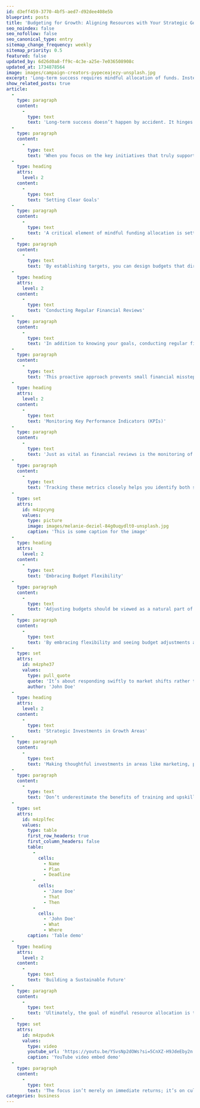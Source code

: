 ```yaml
---
id: d3eff459-3770-4bf5-aed7-d92dee408e5b
blueprint: posts
title: 'Budgeting for Growth: Aligning Resources with Your Strategic Goals'
seo_noindex: false
seo_nofollow: false
seo_canonical_type: entry
sitemap_change_frequency: weekly
sitemap_priority: 0.5
featured: false
updated_by: 6d26d0a8-ff9c-4c3e-a25e-7e036508908c
updated_at: 1734878564
image: images/campaign-creators-pypeceajezy-unsplash.jpg
excerpt: 'Long-term success requires mindful allocation of funds. Instead of spreading resources thin, prioritize initiatives that directly support your company’s strategic objectives'
show_related_posts: true
article:
  -
    type: paragraph
    content:
      -
        type: text
        text: 'Long-term success doesn’t happen by accident. It hinges on a company’s ability to allocate resources in a deliberate and strategic manner. No matter the size of your organization, it’s important to avoid spreading funds too thin across a multitude of projects.'
  -
    type: paragraph
    content:
      -
        type: text
        text: 'When you focus on the key initiatives that truly support your company’s overarching objectives, every dollar spent becomes a catalyst for tangible growth. This sort of discipline requires both foresight and ongoing vigilance to keep financial decisions aligned with your biggest priorities.'
  -
    type: heading
    attrs:
      level: 2
    content:
      -
        type: text
        text: 'Setting Clear Goals'
  -
    type: paragraph
    content:
      -
        type: text
        text: 'A critical element of mindful funding allocation is setting clear, measurable goals. Before deciding where to channel your money, define exactly what you want to achieve—whether it’s increased brand awareness, a more diversified product line, or stronger customer loyalty.'
  -
    type: paragraph
    content:
      -
        type: text
        text: 'By establishing targets, you can design budgets that directly support these objectives. Rather than reacting to short-term trends or external pressures, you’ll be steering steadily toward the long-term trajectory most essential for your success.'
  -
    type: heading
    attrs:
      level: 2
    content:
      -
        type: text
        text: 'Conducting Regular Financial Reviews'
  -
    type: paragraph
    content:
      -
        type: text
        text: 'In addition to knowing your goals, conducting regular financial reviews is indispensable. Many companies start with a strong financial plan but fail to adapt it as the business climate evolves. Scheduling periodic check-ins—quarterly or monthly—helps you monitor spending in real time and make data-driven adjustments.'
  -
    type: paragraph
    content:
      -
        type: text
        text: 'This proactive approach prevents small financial missteps from escalating into major setbacks. It also ensures you can identify emerging opportunities early and shift funds to capitalize on them without undermining other strategic initiatives.'
  -
    type: heading
    attrs:
      level: 2
    content:
      -
        type: text
        text: 'Monitoring Key Performance Indicators (KPIs)'
  -
    type: paragraph
    content:
      -
        type: text
        text: 'Just as vital as financial reviews is the monitoring of key performance indicators (KPIs). These metrics allow you to track the effectiveness of your spending and pinpoint areas that may require recalibration. For example, you might examine customer acquisition costs after investing in a marketing campaign or return rates following a product development push.'
  -
    type: paragraph
    content:
      -
        type: text
        text: 'Tracking these metrics closely helps you identify both successes and shortcomings early. By staying attuned to KPIs, you ensure that every dollar is genuinely moving the needle for your organization.'
  -
    type: set
    attrs:
      id: m4zpcyng
      values:
        type: picture
        image: images/melanie-deziel-84g0uqydlt0-unsplash.jpg
        caption: 'This is some caption for the image'
  -
    type: heading
    attrs:
      level: 2
    content:
      -
        type: text
        text: 'Embracing Budget Flexibility'
  -
    type: paragraph
    content:
      -
        type: text
        text: 'Adjusting budgets should be viewed as a natural part of the process, not a sign of failure. Business landscapes evolve quickly, and what made sense six months ago may not be optimal today. Perhaps your product has hit a plateau, requiring fresh resources for new features. Or maybe a new marketing channel performs better than expected, calling for budget reallocation.'
  -
    type: paragraph
    content:
      -
        type: text
        text: 'By embracing flexibility and seeing budget adjustments as opportunities, you maintain the agility required for steady growth. It’s about responding swiftly to market shifts rather than clinging to outdated strategies.'
  -
    type: set
    attrs:
      id: m4zphe37
      values:
        type: pull_quote
        quote: 'It’s about responding swiftly to market shifts rather than clinging to outdated strategies.'
        author: 'John Doe'
  -
    type: heading
    attrs:
      level: 2
    content:
      -
        type: text
        text: 'Strategic Investments in Growth Areas'
  -
    type: paragraph
    content:
      -
        type: text
        text: 'Making thoughtful investments in areas like marketing, product development, and team training is especially impactful. Marketing campaigns can boost brand visibility if grounded in strong data on audience targeting and messaging. Product development should stem from research highlighting customer needs and pain points.'
  -
    type: paragraph
    content:
      -
        type: text
        text: 'Don’t underestimate the benefits of training and upskilling your workforce. A well-trained team is more productive, more innovative, and more engaged. Together, these targeted investments strengthen your company’s foundation and foster resilience in changing markets.'
  -
    type: set
    attrs:
      id: m4zplfec
      values:
        type: table
        first_row_headers: true
        first_column_headers: false
        table:
          -
            cells:
              - Name
              - Plan
              - Deadline
          -
            cells:
              - 'Jane Doe'
              - That
              - Then
          -
            cells:
              - 'John Doe'
              - What
              - Where
        caption: 'Table demo'
  -
    type: heading
    attrs:
      level: 2
    content:
      -
        type: text
        text: 'Building a Sustainable Future'
  -
    type: paragraph
    content:
      -
        type: text
        text: 'Ultimately, the goal of mindful resource allocation is to build a strong foundation for sustainable growth and greater profitability. Each investment you make, if aligned with your strategy, contributes to a robust and future-ready enterprise.'
  -
    type: set
    attrs:
      id: m4zpudvk
      values:
        type: video
        youtube_url: 'https://youtu.be/YSvsNp2dOWs?si=5CnXZ-H9JdeEby2n'
        caption: 'YouTube video embed demo'
  -
    type: paragraph
    content:
      -
        type: text
        text: 'The focus isn’t merely on immediate returns; it’s on cultivating long-term value. Whether you’re a startup aiming for market share or an established organization seeking to stay competitive, the core principle remains the same: be intentional, monitor results, and pivot as needed. By doing so, you’ll establish a financial framework that fuels innovation, scales effectively, and secures your company’s place in an ever-evolving marketplace.'
categories: business
---
```

